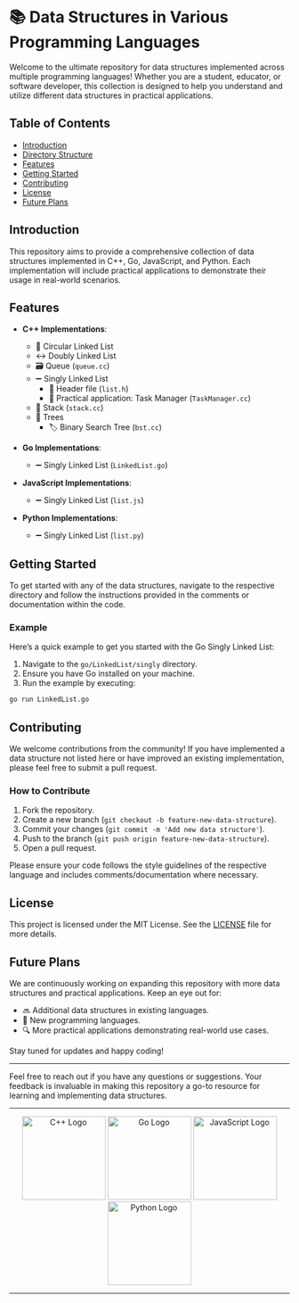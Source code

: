 # 📚 Data Structures in Various Programming Languages

Welcome to the ultimate repository for data structures implemented across multiple programming languages! Whether you are a student, educator, or software developer, this collection is designed to help you understand and utilize different data structures in practical applications.

## Table of Contents

- [Introduction](#introduction)
- [Directory Structure](#directory-structure)
- [Features](#features)
- [Getting Started](#getting-started)
- [Contributing](#contributing)
- [License](#license)
- [Future Plans](#future-plans)

## Introduction

This repository aims to provide a comprehensive collection of data structures implemented in C++, Go, JavaScript, and Python. Each implementation will include practical applications to demonstrate their usage in real-world scenarios.

## Features

- **C++ Implementations**:
  - 🔄 Circular Linked List
  - ↔️ Doubly Linked List
  - 🗃️ Queue (`queue.cc`)
  - ➖ Singly Linked List
    - 📄 Header file (`list.h`)
    - 📝 Practical application: Task Manager (`TaskManager.cc`)
  - 🥞 Stack (`stack.cc`)
  - 🌳 Trees
    - 🏷️ Binary Search Tree (`bst.cc`)

- **Go Implementations**:
  - ➖ Singly Linked List (`LinkedList.go`)

- **JavaScript Implementations**:
  - ➖ Singly Linked List (`list.js`)

- **Python Implementations**:
  - ➖ Singly Linked List (`list.py`)

## Getting Started

To get started with any of the data structures, navigate to the respective directory and follow the instructions provided in the comments or documentation within the code.

### Example

Here’s a quick example to get you started with the Go Singly Linked List:

1. Navigate to the `go/LinkedList/singly` directory.
2. Ensure you have Go installed on your machine.
3. Run the example by executing:

```bash
go run LinkedList.go
```

## Contributing

We welcome contributions from the community! If you have implemented a data structure not listed here or have improved an existing implementation, please feel free to submit a pull request.

### How to Contribute

1. Fork the repository.
2. Create a new branch (`git checkout -b feature-new-data-structure`).
3. Commit your changes (`git commit -m 'Add new data structure'`).
4. Push to the branch (`git push origin feature-new-data-structure`).
5. Open a pull request.

Please ensure your code follows the style guidelines of the respective language and includes comments/documentation where necessary.

## License

This project is licensed under the MIT License. See the [LICENSE](LICENSE) file for more details.

## Future Plans

We are continuously working on expanding this repository with more data structures and practical applications. Keep an eye out for:

- 🔜 Additional data structures in existing languages.
- 🚀 New programming languages.
- 🔍 More practical applications demonstrating real-world use cases.

Stay tuned for updates and happy coding!

---

Feel free to reach out if you have any questions or suggestions. Your feedback is invaluable in making this repository a go-to resource for learning and implementing data structures.

---

<p align="center">
  <img src="https://upload.wikimedia.org/wikipedia/commons/1/18/ISO_C%2B%2B_Logo.svg" alt="C++ Logo" width="150" height="150">
  <img src="https://upload.wikimedia.org/wikipedia/commons/0/05/Go_Logo_Blue.svg" alt="Go Logo" width="150" height="150">
  <img src="https://upload.wikimedia.org/wikipedia/commons/6/6a/JavaScript-logo.png" alt="JavaScript Logo" width="150" height="150">
  <img src="https://upload.wikimedia.org/wikipedia/commons/c/c3/Python-logo-notext.svg" alt="Python Logo" width="150" height="150">
</p>

---
